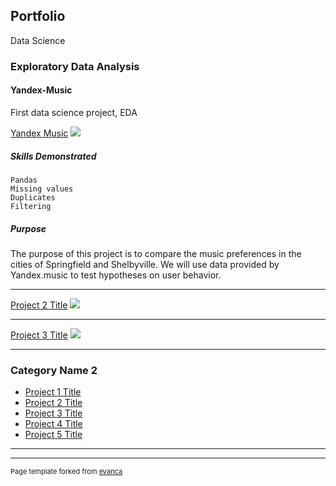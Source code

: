 ## Portfolio

Data Science

### Exploratory Data Analysis 

#### Yandex-Music
First data science project, EDA

[Yandex Music](https://github.com/jodiambra/Yandex-Music/blob/main/Yandex%20Music%20Final.ipynb)
<img src="images/dummy_thumbnail.jpg?raw=true"/>

##### Skills Demonstrated
    Pandas
    Missing values
    Duplicates
    Filtering

##### Purpose
The purpose of this project is to compare the music preferences in the cities of Springfield and Shelbyville. We will use data provided by Yandex.music to test hypotheses on user behavior.


---
[Project 2 Title](/pdf/sample_presentation.pdf)
<img src="images/dummy_thumbnail.jpg?raw=true"/>

---
[Project 3 Title](http://example.com/)
<img src="images/dummy_thumbnail.jpg?raw=true"/>

---

### Category Name 2

- [Project 1 Title](http://example.com/)
- [Project 2 Title](http://example.com/)
- [Project 3 Title](http://example.com/)
- [Project 4 Title](http://example.com/)
- [Project 5 Title](http://example.com/)

---




---
<p style="font-size:11px">Page template forked from <a href="https://github.com/evanca/quick-portfolio">evanca</a></p>
<!-- Remove above link if you don't want to attibute -->
